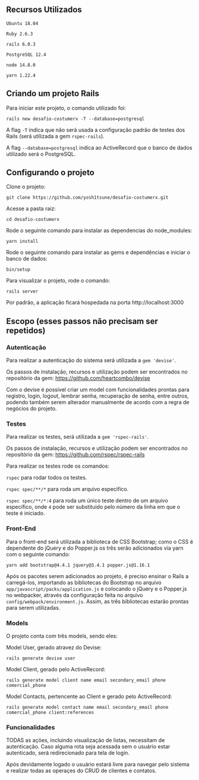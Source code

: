 ## Recursos Utilizados

`Ubuntu 18.04`

`Ruby 2.6.3`

`rails 6.0.3`

`PostgreSQL 12.4`

`node 14.8.0`

`yarn 1.22.4`

## Criando um projeto Rails

Para iniciar este projeto, o comando utilizado foi:

``` rails new desafio-costumerx -T --database=postgresql ```

A flag `-T` indica que não será usada a configuração padrão de testes dos Rails
(será utilizada a gem `rspec-rails`).

A flag `--database=postgresql` indica ao ActiveRecord que o banco de dados 
utilizado será o PostgreSQL.

## Configurando o projeto

Clone o projeto:

``` git clone https://github.com/yosh1tsune/desafio-costumerx.git ```

Acesse a pasta raiz:

``` cd desafio-costumerx ```

Rode o seguinte comando para instalar as dependencias do node_modules:

``` yarn install ```

Rode o seguinte comando para instalar as gems e dependências e iniciar o banco
de dados:

``` bin/setup ```

Para visualizar o projeto, rode o comando:

``` rails server ```

Por padrão, a aplicação ficará hospedada na porta http://localhost:3000

## Escopo (esses passos não precisam ser repetidos)

### Autenticação

Para realizar a autenticação do sistema será utilizada a `gem 'devise'`.

Os passos de instalação, recursos e utilização podem ser encontrados no
reposítório da gem: https://github.com/heartcombo/devise

Com o devise é possível criar um model com funcionalidades prontas para 
registro, login, logout, lembrar senha, recuperação de senha, entre outros,
podendo também serem alterador manualmente de acordo com a regra de negócios 
do projeto.

### Testes

Para realizar os testes, será utilizada a `gem 'rspec-rails'`.

Os passos de instalação, recursos e utilização podem ser encontrados no
reposítório da gem: https://github.com/rspec/rspec-rails

Para realizar os testes rode os comandos:

`rspec` para rodar todos os testes.

`rspec spec/**/*` para roda um arquivo especifico.

`rspec spec/**/*:4` para roda um único teste dentro de um arquivo específico,
onde `4` pode ser substituido pelo número da linha em que o teste é iniciado.

### Front-End

Para o front-end será utilizada a biblioteca de CSS Bootstrap; como o CSS é
dependente do jQuery e do Popper.js os três serão adicionados via yarn com o
seguinte comando:

`yarn add bootstrap@4.4.1 jquery@3.4.1 popper.js@1.16.1`

Após os pacotes serem adicionados ao projeto, é preciso ensinar o Rails a 
carregá-los, importando as bibliotecas do Bootstrap no arquivo 
`app/javascript/packs/application.js` e colocando o jQuery e o Popper.js no
webpacker, através da configuração feita no arquivo 
`config/webpack/environment.js`.
Assim, as três bibliotecas estarão prontas para serem utilizadas.

### Models

O projeto conta com três models, sendo eles:

Model User, gerado atravez do Devise:

`rails generate devise user`

Model Client, gerado pelo ActiveRecord:

`rails generate model client name email secondary_email phone
comercial_phone`

Model Contacts, pertencente ao Client e gerado pelo ActiveRecord:

`rails generate model contact name email secondary_email phone
comercial_phone client:references`

### Funcionalidades

TODAS as ações, incluindo visualização de listas, necessitam de
autenticação. Caso alguma rota seja acessada sem o usuário estar
autenticado, será redirecionado para tela de login.

Após devidamente logado o usuário estará livre para navegar pelo sistema
e realizar todas as operaçes do CRUD de clientes e contatos.
